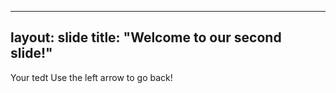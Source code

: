---
layout: slide
title: "Welcome to our second slide!"
--
Your tedt
Use the left arrow to go back!
